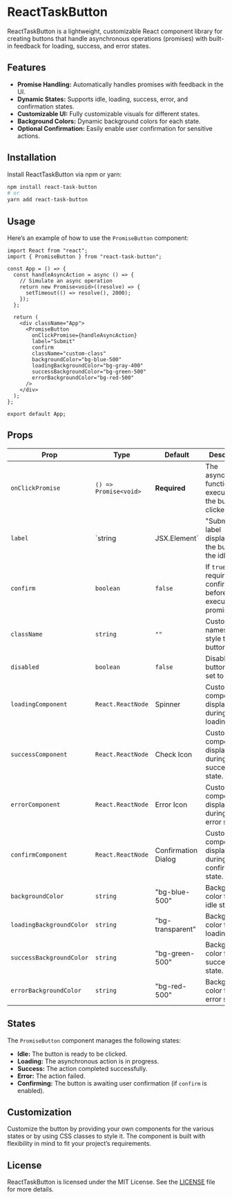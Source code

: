 # ReactTaskButton

ReactTaskButton is a lightweight, customizable React component library for creating buttons that handle asynchronous operations (promises) with built-in feedback for loading, success, and error states.

## Features

- **Promise Handling:** Automatically handles promises with feedback in the UI.
- **Dynamic States:** Supports idle, loading, success, error, and confirmation states.
- **Customizable UI:** Fully customizable visuals for different states.
- **Background Colors:** Dynamic background colors for each state.
- **Optional Confirmation:** Easily enable user confirmation for sensitive actions.

## Installation

Install ReactTaskButton via npm or yarn:

```bash
npm install react-task-button
# or
yarn add react-task-button
```

## Usage

Here’s an example of how to use the `PromiseButton` component:

```tsx
import React from "react";
import { PromiseButton } from "react-task-button";

const App = () => {
  const handleAsyncAction = async () => {
    // Simulate an async operation
    return new Promise<void>((resolve) => {
      setTimeout(() => resolve(), 2000);
    });
  };

  return (
    <div className="App">
      <PromiseButton
        onClickPromise={handleAsyncAction}
        label="Submit"
        confirm
        className="custom-class"
        backgroundColor="bg-blue-500"
        loadingBackgroundColor="bg-gray-400"
        successBackgroundColor="bg-green-500"
        errorBackgroundColor="bg-red-500"
      />
    </div>
  );
};

export default App;
```

## Props

| Prop                     | Type                  | Default             | Description                                                         |
| ------------------------ | --------------------- | ------------------- | ------------------------------------------------------------------- |
| `onClickPromise`         | `() => Promise<void>` | **Required**        | The asynchronous function to execute when the button is clicked.    |
| `label`                  | `string               | JSX.Element`        | "Submit". The label displayed on the button in the idle state.      |
| `confirm`                | `boolean`             | `false`             | If `true`, requires user confirmation before executing the promise. |
| `className`              | `string`              | `""`                | Custom class names to style the button.                             |
| `disabled`               | `boolean`             | `false`             | Disables the button when set to `true`.                             |
| `loadingComponent`       | `React.ReactNode`     | Spinner             | Custom component displayed during the loading state.                |
| `successComponent`       | `React.ReactNode`     | Check Icon          | Custom component displayed during the success state.                |
| `errorComponent`         | `React.ReactNode`     | Error Icon          | Custom component displayed during the error state.                  |
| `confirmComponent`       | `React.ReactNode`     | Confirmation Dialog | Custom component displayed during the confirmation state.           |
| `backgroundColor`        | `string`              | "bg-blue-500"       | Background color for the idle state.                                |
| `loadingBackgroundColor` | `string`              | "bg-transparent"    | Background color for the loading state.                             |
| `successBackgroundColor` | `string`              | "bg-green-500"      | Background color for the success state.                             |
| `errorBackgroundColor`   | `string`              | "bg-red-500"        | Background color for the error state.                               |

## States

The `PromiseButton` component manages the following states:

- **Idle:** The button is ready to be clicked.
- **Loading:** The asynchronous action is in progress.
- **Success:** The action completed successfully.
- **Error:** The action failed.
- **Confirming:** The button is awaiting user confirmation (if `confirm` is enabled).

## Customization

Customize the button by providing your own components for the various states or by using CSS classes to style it. The component is built with flexibility in mind to fit your project’s requirements.

## License

ReactTaskButton is licensed under the MIT License. See the [LICENSE](LICENSE) file for more details.
